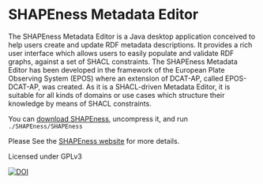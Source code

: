 # SHAPEness Metadata Editor

The SHAPEness Metadata Editor is a Java desktop application conceived to help users create and update RDF metadata descriptions. It provides a rich user interface which allows users to easily populate and validate RDF graphs, against a set of SHACL constraints. The SHAPEness Metadata Editor has been developed in the framework of the European Plate Observing System (EPOS) where an extension of DCAT-AP, called EPOS-DCAT-AP, was created. As it is a SHACL-driven Metadata Editor, it is suitable for all kinds of domains or use cases which structure their knowledge by means of SHACL constraints.

You can [download SHAPEness](https://github.com/epos-eu/SHAPEness-Metadata-Editor/releases), uncompress it, and run `./SHAPEness/SHAPEness`

Please See the [SHAPEness website](https://epos-eu.github.io/SHAPEness-Metadata-Editor/gitpage/index.html) for more details.

Licensed under GPLv3

[![DOI](https://zenodo.org/badge/DOI/10.5281/zenodo.5702869.svg)](https://doi.org/10.5281/zenodo.5702869)
